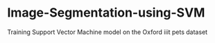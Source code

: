 # Image-Segmentation-using-SVM
Training Support Vector Machine model on the Oxford iiit pets dataset 
